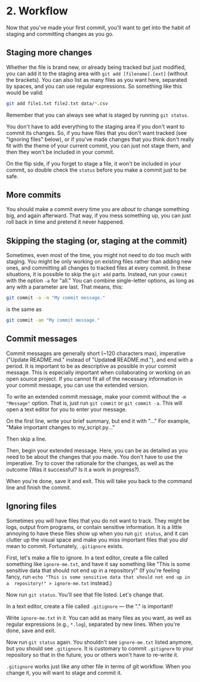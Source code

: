 # 2. Workflow

Now that you've made your first commit, you'll want to get into the habit of 
staging and committing changes as you go.

## Staging more changes

Whether the file is brand new, or already being tracked but just modified, you
can add it to the staging area with `git add [filename].[ext]` (without the 
brackets). You can also list as many files as you want here, separated by 
spaces, and you can use regular expressions. So something like this would be
valid:

```sh
git add file1.txt file2.txt data/*.csv
```

Remember that you can always see what is staged by running `git status`.

You don't have to add everything to the staging area if you don't want to 
commit its changes. So, if you have files that you don't want tracked (see 
"Ignoring files" below), or if you've made changes that you think don't really 
fit with the theme of your current commit, you can just not stage them, and 
then they won't be included in your commit.

On the flip side, if you forget to stage a file, it won't be included in your 
commit, so double check the `status` before you make a commit just to be safe.

## More commits

You should make a commit every time you are *about to* change something big,
and again afterward. That way, if you mess something up, you can just roll back
in time and pretend it never happened. 

## Skipping the staging (or, staging at the commit)

Sometimes, even most of the time, you might not need to do too much with staging. 
You might be only working on existing files rather than adding new ones, and 
committing all changes to tracked files at every commit. In these situations, 
it is possible to skip the `git add` parts. Instead, run your `commit` with the
option `-a` for "all." You can combine single-letter options, as long as any with a 
parameter are last. That means, this:

```sh
git commit -a -m "My commit message."
```

is the same as 

```sh
git commit -am "My commit message."
```

## Commit messages

Commit messages are generally short (~120 characters max), imperative ("Update
README.md." instead of "Update**d** README.md."), and end with a period. It is 
important to be as descriptive as possible in your commit message. This is 
especially important when collaborating or working on an open source project.
If you cannot fit all of the necessary information in your commit message, 
you can use the extended version.

To write an extended commit message, make your commit without the `-m "Message"`
option. That is, just run `git commit` or `git commit -a`. This will open a 
text editor for you to enter your message.

On the first line, write your brief summary, but end it with "..." For example,
"Make important changes to my_script.py..."

Then skip a line.

Then, begin your extended message. Here, you can be as detailed as you need to
be about the changes that you made. You don't have to use the imperative. Try 
to cover the rationale for the changes, as well as the outcome (Was it 
successful? Is it a work in progress?). 

When you're done, save it and exit. This will take you back to the command line
and finish the commit. 

## Ignoring files

Sometimes you will have files that you do not want to track. They might be logs,
output from programs, or contain sensitive information. It is a little annoying
to have these files show up when you run `git status`, and it can clutter up
the visual space and make you miss important files that you *did* mean to 
commit. Fortunately, `.gitignore` exists.

First, let's make a file to ignore. In a text editor, create a file called 
something like `ignore-me.txt`, and have it say something like "This is some 
sensitive data that should not end up in a repository!" (If you're feeling 
fancy, run `echo "This is some sensitive data that should not end up in a 
repository!" > ignore-me.txt` instead.)

Now run `git status`. You'll see that file listed. Let's change that.

In a text editor, create a file called `.gitignore` — the "." is important!

Write `ignore-me.txt` in it. You can add as many files as you want, as well as
regular expressions (e.g., `*.log`), separated by new lines. When you're done, 
save and exit.

Now run `git status` again. You shouldn't see `ignore-me.txt` listed anymore, 
but you should see `.gitignore`. It is customary to commit `.gitignore` to your
repository so that in the future, you or others won't have to re-write it. 

`.gitignore` works just like any other file in terms of git workflow. When you
change it, you will want to stage and commit it.
